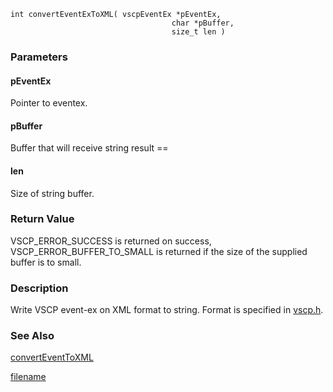 

```clike
int convertEventExToXML( vscpEventEx *pEventEx, 
                                    char *pBuffer, 
                                    size_t len )
```

### Parameters

#### pEventEx
Pointer to eventex.

#### pBuffer
Buffer that will receive string result ==

#### len
Size of string buffer.

### Return Value
VSCP_ERROR_SUCCESS is returned on success, VSCP_ERROR_BUFFER_TO_SMALL is returned if the size of the supplied buffer is to small. 

### Description
Write VSCP event-ex on XML format to string. Format is specified in [vscp.h](https://github.com/grodansparadis/vscp/blob/master/src/vscp/common/vscp.h). 


### See Also
[convertEventToXML](converteventtoxml.md)



[filename](./bottom_copyright.md ':include')